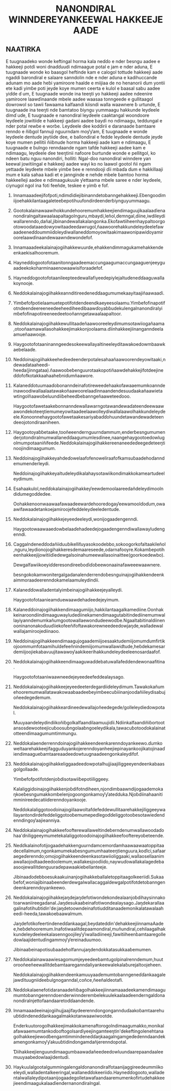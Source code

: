 <h1 align='center'>NANONDIRAL WINNDEREYANKEEWAL HAKKEEJE AADE</h1>
<h2>NAATIRKA</h2>
<p>E tuugnaadeko wonde keftingal horma kala neɗɗo e nder ɓesngu aadee e hakkeeji potɗi woni dnaɗɗuudi ndimaague potal e jam e nder aduna,
E tuugnaade wonde ko baasgol heftinde kam e calogol tottude hakkeeji aade ngaddi barondiral e salaare sanndolin nde e nder aduna e kadihuccande adunam mo aade heɓi yamiroore haalde e miijiaa de no henanorii ɗum yontii ete kadi yimɓe poti jeyde koye mumen ceerta e kulol e baasal sabu aadee yiɗde ɗ um,
E tuugnaade wonde ina teeŋti yo hakkeeji aadee ndeenire yamiroore laawɗinaande mbele aadee waasaa tonngeede e gullitaagol dowrowol so tawii fawaama kalfaandi kiisndi walla waawnere ɓ urtunde,
E tuugnaade ina teeŋti nde ɓamtatoo ɓiyngu yummaagu hakkunde leyɗeele dimɗ uɗe,
E tuugnaade e nanondiral leyɗeele caaktangal woondoore leyɗeele jowitiiɗe e hakkeeji gadani aadee bayɗi no ndimaagu, teddungal e nder potal rewɓe e worɓe. Leyɗeele ɗee koddirii e daranaade ɓamtaare renndo e ñiɓgol fannuji nguurndam moƴƴam,
E tuugnaade e wonde leyɗeele dentuɗe jeytiiɗe ɗee, e ballondiral e fedde leyɗeele dentuɗe jeyɗe koye mumen pellitii ñiiɓnude horma hakkeeji aade kam e ndimaagu,
E tuugnaade e ɓulngo renndaande ngam tafde hakkeeji aadee kam e ndimaagu, leyɗeele ɗee teeŋtinii nafoore ɓurtunde wonde e pellitgol, ko ndeen batu nguu nanondiri, holliti:
Ngal-ɗoo nanondiral winndere yan keewal jowitiingal e hakkeeji aadee wayi ko no laawol gootol ñii ngam yettaade leyɗeete mbele yimɓe ɓee e renndooji ɗii mbaɗa ɗum e hakkillaaji mum e kala sahaa kadi et e jannginde e nehde mbele ɓamtoo horma hakkeelleji aadee e ndimaagukuule ƴettaama mbele saree e nder leyɗeele, ciynugol ngol ina foti feeñde, teskee e yimɓ e fof.</p>
<ol>
  <li>
    <p>Innamaaadeejifofpoti,ndimɗidiejibinanndetobanngehakkeeji.Eɓengoodimiijoehakkilantaagaleteeɓepotihuufondirdeenderɓiynguyummaagu.</p>
  </li>
  <li>
    <p>Gootokalainawaawihokkundehooremumhakkeejiendimaguujikaalaaɗienanondiralngaltawaalaapaltagolnguru,mbaydi,leñol,ɗemngal,diine,iwdileydiwallarenndo,dañal,jibinandewallakalangonka.Ekofawtiiheenhaypaltoorgootowoodataaedowyowitaadeedawrugol,ñaawoorehakkundeleyɗeelefawaadeeneɗɗoummiiɗoleydiwallaneɗɗomoyowitaakimaawonipawiɗoyamiroorelaawɗinaandewaawndewondefof.</p>
  </li>
  <li>
    <p>Innamaaadeekalainajogiihakkewuurde,ehakkendimmagukamehakkendeenkaekisalhooremum.</p>
  </li>
  <li>
    <p>Hayneɗɗogootofotaanitonngaadeemaccungaagumaccungaaguenjeeyguaadeekokoharminaaenowaawisiforaadefof.</p>
  </li>
  <li>
    <p>Hayneɗɗogootofotaanileepteedewallafiyeedepiylejaltuɗeneɗɗaaguwallakoynooje.</p>
  </li>
  <li>
    <p>Neɗɗokalainajogiihakkeannditireedeneɗɗaagumumekaayitaajiñaawaaɗi.</p>
  </li>
  <li>
    <p>Yimɓefofpotielaamuetepotifotdendeendkaeyeesolaamu.Yimɓefofinapotifotndeendeereeneedeeheediheedibaawɗoyaɓɓudekulengalnanondiralyimɓefofinapotireeneedeetooñanngetawaalaapaltoor.</p>
  </li>
  <li>
    <p>Neɗɗokalainajogiihakkewullitaadeñaawooreeleydimumsotawiiogañaama,otooñaamawallasohakkeejimakkonjoolaama.ɗiinhakkeejiinanganndeelaamueñaawooje.</p>
  </li>
  <li>
    <p>Haygootofotaaninanngeedesokeewallayaltineeleyditawakoedowmbaawkaebelaaɗe.</p>
  </li>
  <li>
    <p>Neɗɗoinajogiihakkeeheɗeedeenderpotalesahaañaawoorendeyowitaaki,ndewaɗataaheedi-heeda(jinngataa).ñaawooɓeɓenguurotaakopotiñaawdehakkejifotdeejineɗɗofofkotakkaahaaheɓniɗumñaawore.</p>
  </li>
  <li>
    <p>Kalaneɗɗotuumaaɗobonanndeinafotireweedehaakofawaaemumkoanndeinawoodiwallaalaatawakoñaawoorelaaɗinnaandendesuuɗaakañaawietawtingolñaawoɓeluundiiɓeheedɓebanngeñaaweteeɗooo.</p>
    <p>Haygootofawetaakebonnanndewallawarngotawandewaɗateendeewaawawondekoteeŋtiemumeyowitaadeelaawolleydiwallalaawolhakkundeleyɗeele.Konoonnehaygootofawetaakesariyabaɗɗohuundetawandewaɗeteendeeojotondiraaniheen.</p>
  </li>
  <li>
    <p>Haygootoyaɓɓetaake,tooñeeendernguurndammum,enderɓesngumumenderjotondiralmumwallaneɗɗaagumumlesɗinee,naangehaygootoedowlugolmumpotaaniñifeede.Neɗɗokalainajogiihakkereenaneedeɗeegeɗeteeŋtinoojindimaagumum.</p>
  </li>
  <li>
    <p>Neɗɗoinajogiihakkeyahdeɗowelaafofenoweliraafofkamsuɓaadehoɗanndemumenderleydi.</p>
    <p>Neɗɗoinajogiihakkeyaltudeleydikalahaysotawiikondimakkokameartudeeleydimum.</p>
  </li>
  <li>
    <p>Esahaakulol,neɗɗokalainajogiihakkeƴeewdemoolaareedañdeleydimoolndiɗumegoɗɗeɗee.</p>
    <p>Oohakkenoonwaawaafawaadeewardehooredogaƴeewamoolɗoɗum,owaawifawaadetankoejamiroojefeddeleyɗeeledentuɗe.</p>
  </li>
  <li>
    <p>Neɗɗokalainajogiihakkejeyeedeeleydi,wonijogaadengenndi.</p>
    <p>Haygootowaawaaedowbelaaɗehaɗeedejogaadengenndiwallawayludengenndi.</p>
  </li>
  <li>
    <p>Caggalndeneɗɗodañiiduuɓikelliƭuyasokoodebbo,sokoogorkofaltaakileñol,nguru,leydionojogihakkeresdemaareseede,odarnafooyre.Kokamɓepotiheenhakkeejijowitiiɗiedewgalsoinahumeewallasoinaittee(goorkoedewbo).</p>
    <p>Dewgalfawiikoeyiɗderesondireeɓoɗiɗoɓeewonaainafaweeewaawnere.</p>
    <p>ɓesngokokamwonitergalgadanalenderrendoɓesnguinajogiihakkendeenkaimmoraadeerenndokamelaamuleydindii.</p>
  </li>
  <li>
    <p>Kalaneɗɗowalladentalyimɓeinajogiihakkeejeyalleydi.</p>
    <p>Haygootofotaanieamduewaawdehaɗeedejeyimum.</p>
  </li>
  <li>
    <p>Kalaneɗɗoinajogiihakkendimaagumiijo,hakkilantaagalkamediine.Oonhakkeinaroondiindimaaguwayludediinekamendimaagutabitindediinemumwallayiyanndemumkañumgootowallaewondudeewoɗɓe.Ngaaltabitinaldiinenooninanonakoɗuuɗiiekofeeñifoftawakorewneedeedowjaŋde,walladewalwallajamiroojediinaoo.</p>
  </li>
  <li>
    <p>Neɗɗoinajogiihakkeendimaagujogaademiijoesaaktudemiijomumɗumfirtikojoommumfotaamihuldefeeñnindemiijomumwallawiɗtude,heɓdekamesardemiijoojiekabavuujitawawoƴaakikeerihakkundeleyɗeeleenosardaafof.</p>
  </li>
  <li>
    <p>Neɗɗokalainajogiihakkeendimaaguwaɗdebatuwallafeddendewonaafitina.</p>
    <p>Haygootofotaaniwaawneedejeyeedeefeddealaysago.</p>
  </li>
  <li>
    <p>Neɗɗokalainajogiihakkeejeyeedeeterɗegardiiɗeleydimum.Tawakokañumehooremumwallatawakowaabaadeeɓeyimɓeecuɓiiinanjooɗañiileydisabujoñeedegeɗemum.</p>
    <p>Neɗɗokalainajogiihakkeardineedewallajoñeedegeɗe/golleleydiedowpotal.</p>
    <p>Muuyaandeleydindiikoñiɓgolkalfaandilaamuujiɗii.Ndiinkalfaandiñiɓortootansosdewooteejicuɓoosuɓngolaaɓngoeleydikala,tawacuɓotooɗokalainatotteendimaagumumtimmungu.</p>
  </li>
  <li>
    <p>Neɗɗokalaenderrenndoinajogiihakkeendeenkarenndoyankeewo.ɗumkoweltaarehakkeejifagguduyankojerenndoyanheejiepinayankoojikatojinaaɗiendimaagueɓamtaareaadeedowtuugnaadeengonkaleydifof.</p>
  </li>
  <li>
    <p>Neɗɗokalainajogiihakkeliggaadeedowpotalhujjiaajiliggeeyendeenkabaasgolgollaade.</p>
    <p>Yimɓefofpotifotdenjoɓdisotawiiɓepotiiliggeey.</p>
    <p>Kalaliggiɗoinajogiihakkenjoɓdifotndiheen,njondimbaawndijogaademokaŋkoeɓesngumakkombelenjogoongonkamoƴƴatedduka.Njoɓdiinahaanitimminireedecatiiɗerenndoyankooje.</p>
    <p>Neɗɗokalaliggotooɗoinajogiilaawoltafdefeddewullitaarehakkejiliggeeywallayantondirdefeddeliggotooɓemumepedlegoɗɗeliggotooɓesotawieɗendenndingoƴaajieanniya.</p>
  </li>
  <li>
    <p>Neɗɗokalainajogihakkeefoofterewallaweltindeɓerndenumwallawoodaɗohaa'ɗniliggeeymumetekalaliggotooɗoinajogiihakkeefooftereyoɓeteende.</p>
  </li>
  <li>
    <p>Neɗɗkalainofotijogaadehakkenguurndamcemorɗamhaawaawaatoppitaadecellalmum,ngonkamumekaɓesngumumhaateeŋtienguura,koɗlci,safaaraegeɗerenndo;omojogiihakkeendeenkasotawiioliggaaki,wallaosellaanimawallaojodtaadeedoolemum,wallakesjooɗiiɗo,naywuɗowallakalageɗebaasoojewallitdenguuraɗepawaakiebellanteeje.</p>
    <p>Jibinaaɗodebboesukaakuinanjogiihakkeballaletoppitaagolkeeriiɗi.Sukaaɓefof,woniajibinaaɓeenderdewgalwallacaggaldewgalpotifotdetobanngendeenkarenndoyankeewo.</p>
  </li>
  <li>
    <p>Neɗɗokalainajogiihakkejaŋdejaŋdefotiwondekondealaanjoɓdihaysinnakotoarwaniireegadanal.Jaŋdesukaaɓeinafotiwondealaysago.Jaŋdekarallaagalinafotihuɓtidin'de:jaŋdetoowndeinafotiudditanaademonikalatawalaaheedi-heeda,tawakoebaawalmum.</p>
    <p>Jaŋdefotikofeertindeneɗɗankaagal,ɓeydateddin'dehakkeejiinnamaAadee,heɓdehooremum.Inafotiwaalitdepaamondiral,muñundiral,cehilaagalhakkundeleyɗeeleekalasenngoojileƴƴiwalladiineeji,fawitiiheenɓamtaaregolledowlaajidentuɗingammoƴƴereinaduumoo.</p>
    <p>Jibinaaɓeinapotisuɓaadeholfannujaŋdendokkatasukkaaɓemumen.</p>
  </li>
  <li>
    <p>Neɗɗokalainawaawiesagomumjeyeedeeɓamtugolpinalrenndemum,huutorooñeeñeewallitdeɓamtaareganndaliyankeewalekalaɓurejaltoojeheen.</p>
    <p>Neɗɗokalainajogiihakkendeenkamuuyaaɗemumtobanngeneɗɗankaagalejawɗituugniiɗeeɓulgnoganndal,coñce,ñeeñalɗeotafi.</p>
  </li>
  <li>
    <p>Neɗɗokalaenefotidaranaadeñiɓagolhakkeejiinnamaaadeekamendimaagumumtobanngerenndoenderwinnderembelekuulekaalaaɗeenderngalɗonanondiralnjettofaandaaretoɗɗaandende.</p>
  </li>
  <li>
    <p>Innamaaadeeinajogiihujjaajifaydeerenndongongannduɗaakoɓamtaarehuuɓtidindeneɗɗankaagalmakkotanwaawiwootde.</p>
    <p>Enderkuutorogolhakkeejimakkokamenaftorogolndimaagumakko,monikalafawaaemumtankoɗooftogolsarɗiyeejingamteeŋtin'dekeftingolenehtanagolhakkeejiewodɓengamtimmindeneɗɗaŋkaagalngamgeɗedenndaandekamengonkamoƴƴakuuɓtidinɗongamdañjerenndopotal.</p>
    <p>Ɗiihakkeejienguundimaagumbaawadañeedeedowluundaarepaandaaleemuuyaabedowlaajidentuɗi.</p>
  </li>
  <li>
    <p>Haykuulalgootalgummingalengalɗonanondiralfotaanijaggireedeummiikoeleydi,walladentalkeeringal,wallaneɗɗokeeriiɗo.Hayneɗɗogooto,walladentalwallaleydipotaanijogaadegolletawafaandaaremumenkofirtudehakkeejieendimaagukalaaɗiendernanondiralngal.</p>
  </li>
</ol>